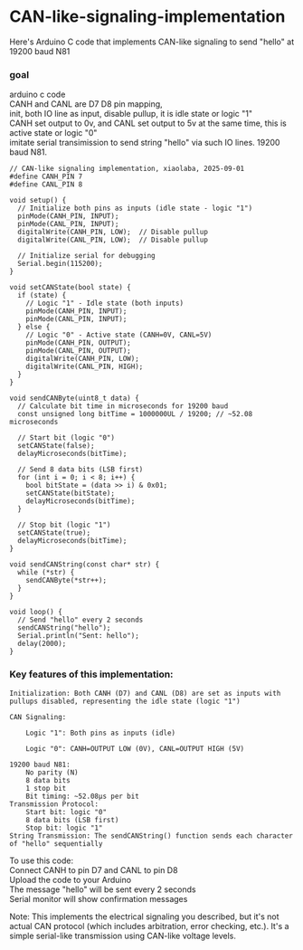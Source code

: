 # CAN-like-signaling-implementation
Here's Arduino C code that implements CAN-like signaling to send "hello" at 19200 baud N81  

### goal  
arduino c code  
CANH and CANL are D7 D8 pin mapping,  
init, both IO line as input, disable pullup, it is idle state or logic "1"  
CANH set output to 0v, and CANL set output to 5v at the same time, this is active state or logic "0"  
imitate serial transimission to send string "hello" via such IO lines. 19200 baud N81.  


```
// CAN-like signaling implementation, xiaolaba, 2025-09-01
#define CANH_PIN 7
#define CANL_PIN 8

void setup() {
  // Initialize both pins as inputs (idle state - logic "1")
  pinMode(CANH_PIN, INPUT);
  pinMode(CANL_PIN, INPUT);
  digitalWrite(CANH_PIN, LOW);  // Disable pullup
  digitalWrite(CANL_PIN, LOW);  // Disable pullup
  
  // Initialize serial for debugging
  Serial.begin(115200);
}

void setCANState(bool state) {
  if (state) {
    // Logic "1" - Idle state (both inputs)
    pinMode(CANH_PIN, INPUT);
    pinMode(CANL_PIN, INPUT);
  } else {
    // Logic "0" - Active state (CANH=0V, CANL=5V)
    pinMode(CANH_PIN, OUTPUT);
    pinMode(CANL_PIN, OUTPUT);
    digitalWrite(CANH_PIN, LOW);
    digitalWrite(CANL_PIN, HIGH);
  }
}

void sendCANByte(uint8_t data) {
  // Calculate bit time in microseconds for 19200 baud
  const unsigned long bitTime = 1000000UL / 19200; // ~52.08 microseconds
  
  // Start bit (logic "0")
  setCANState(false);
  delayMicroseconds(bitTime);
  
  // Send 8 data bits (LSB first)
  for (int i = 0; i < 8; i++) {
    bool bitState = (data >> i) & 0x01;
    setCANState(bitState);
    delayMicroseconds(bitTime);
  }
  
  // Stop bit (logic "1")
  setCANState(true);
  delayMicroseconds(bitTime);
}

void sendCANString(const char* str) {
  while (*str) {
    sendCANByte(*str++);
  }
}

void loop() {
  // Send "hello" every 2 seconds
  sendCANString("hello");
  Serial.println("Sent: hello");
  delay(2000);
}
```

### Key features of this implementation:

    Initialization: Both CANH (D7) and CANL (D8) are set as inputs with pullups disabled, representing the idle state (logic "1")

    CAN Signaling:

        Logic "1": Both pins as inputs (idle)

        Logic "0": CANH=OUTPUT LOW (0V), CANL=OUTPUT HIGH (5V)

    19200 baud N81:  
        No parity (N)  
        8 data bits  
        1 stop bit  
        Bit timing: ~52.08μs per bit  
    Transmission Protocol:  
        Start bit: logic "0"  
        8 data bits (LSB first)  
        Stop bit: logic "1"  
    String Transmission: The sendCANString() function sends each character of "hello" sequentially  

To use this code:  
    Connect CANH to pin D7 and CANL to pin D8  
    Upload the code to your Arduino  
    The message "hello" will be sent every 2 seconds  
    Serial monitor will show confirmation messages  

Note: This implements the electrical signaling you described, but it's not actual CAN protocol (which includes arbitration, error checking, etc.). It's a simple serial-like transmission using CAN-like voltage levels.  
